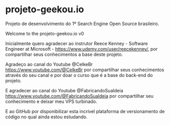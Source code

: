 # projeto-geekou.io
Projeto de desenvolvimento do 1º Search Engine Open Source brasileiro.

Welcome to the projeto-geekou.io v0

Inicialmente quero agradecer ao instrutor Reece Kenney - Software Engineer at Microsoft - https://www.udemy.com/user/reecekenney/, por compartilhar seus conhecimentos a base deste projeto.

Agradeço ao canal do Youtube @CelkeBr https://www.youtube.com/@CelkeBr por compartilhar seus conhecimentos através do seu canal e por doar o curso que é a base do back-end do projeto.

E agradecer ao canal do Youtube @FabricandoSuaIdeia https://www.youtube.com/@FabricandoSuaIdeia por compartilhar seu conhecimento e deixar meu VPS turbinado.

E ao GitHub por disponibilizar esta incrível plataforma de versionamento de código no qual ainda estou estudando.

